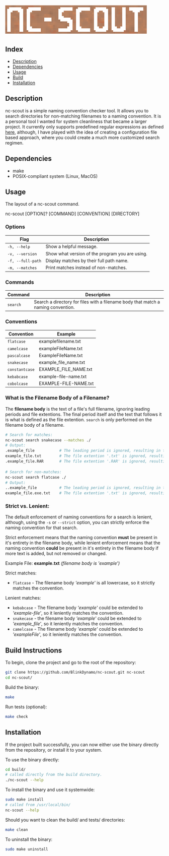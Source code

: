 # ![nc-scout](img/nc-scout.png)

## Index
* [Description](#description)
* [Dependencies](#dependencies)
* [Usage](#usage)
* [Build](#build-instructions)
* [Installation](#installation)

## Description
nc-scout is a simple naming convention checker tool. It allows you to search directories for non-matching filenames to a naming convention. It is a personal tool I wanted for system cleanliness that became a larger project. It currently only supports predefined regular expressions as defined [here](src/naming.c), although, I have played with the idea of creating a configuration file based approach, where you could create a much more customized search regimen.

## Dependencies
* make
* POSIX-compliant system (Linux, MacOS)

## Usage
The layout of a nc-scout command.

nc-scout [OPTION]? [COMMAND] [CONVENTION] [DIRECTORY]

### Options
| Flag              | Description                                                |
|-------------------|------------------------------------------------------------|
| `-h, --help`      | Show a helpful message.                                    |
| `-v, --version`   | Show what version of the program you are using.            |
| `-f, --full-path` | Display matches by their full path name.                   |
| `-m, --matches`   | Print matches instead of non-matches.                      |

### Commands
|Command   | Description                                                                       |
|----------|-----------------------------------------------------------------------------------| 
| `search` | Search a directory for files with a filename body that match a naming convention. |


### Conventions
| Convention        | Example                                                    |
|-------------------|------------------------------------------------------------|
| `flatcase`        | examplefilename.txt                                        |
| `camelcase`       | exampleFileName.txt                                        |
| `pascalcase`      | ExampleFileName.txt                                        |
| `snakecase`       | example_file_name.txt                                      |
| `constantcase`    | EXAMPLE_FILE_NAME.txt                                      |
| `kebabcase`       | example-file-name.txt                                      |
| `cobolcase`       | EXAMPLE-FILE-NAME.txt                                      |

### What is the Filename Body of a Filename?
The **filename body** is the text of a file's full filename, ignoring leading periods and file extentions. The final period itself and the text that follows it is what is defined as the file extention. `search` is only performed on the filename body of a filename.

```bash
# Search for matches:
nc-scout search snakecase --matches ./
# Output:
.example_file           # The leading period is ignored, resulting in the filename body 'example_file', which is snakecase.
example_file.txt        # The file extention '.txt' is ignored, resulting in the filename body 'example_file', which is snakecase.
.example_file.RAR       # The file extention '.RAR' is ignored, resulting in the filename body 'example_file', which is snakecase.

# Search for non-matches: 
nc-scout search flatcase ./
# Output:
..example_file          # The leading period is ignored, resulting in the filename body '.example', which is not snakecase.
example_file.exe.txt    # The file extention '.txt' is ignored, resulting in the filename body 'example_file.exe', which is not snakecase.

```

### Strict vs. Lenient:
The default enforcement of naming conventions for a search is lenient, although, using
the `-s` or `--strict` option, you can strictly enforce the naming convention for that search.

Strict enforcement means that the naming convention **must** be present in it's entirety in the filename body, while lenient enforcement means that the naming convention **could** be present in it's entirety in the filename body if more text is added, but not removed or changed.

Example File: **example.txt** <em>(filename body is 'example')</em>

Strict matches:
* `flatcase` - The filename body <em>'example'</em> is all lowercase, so it strictly matches the convention.

Lenient matches:
* `kebabcase` - The filename body <em>'example'</em> could be extended to <em>'example-file'</em>, so it leniently matches the convention.
* `snakecase` - the filename body <em>'example'</em> could be extended to <em>'example_file'</em>, so it leniently matches the convention.
* `camelcase` - The filename body <em>'example'</em> could be extended to <em>'exampleFile'</em>, so it leniently matches the convention.

## Build Instructions
To begin, clone the project and go to the root of the repository:
```bash
git clone https://github.com/BlinkDynamo/nc-scout.git nc-scout
cd nc-scout/
```

Build the binary:
```bash
make
``` 

Run tests (optional):
```bash
make check
```

## Installation
If the project built successfully, you can now either use the binary directly from the repository, or install it to your system.

To use the binary directly:
```bash
cd build/
# called directly from the build directory.
./nc-scout --help
```

To install the binary and use it systemwide:
```bash
sudo make install
# called from /usr/local/bin/
nc-scout --help
```

Should you want to clean the build/ and tests/ directories:
```bash
make clean
```

To uninstall the binary:
```bash
sudo make uninstall
```
